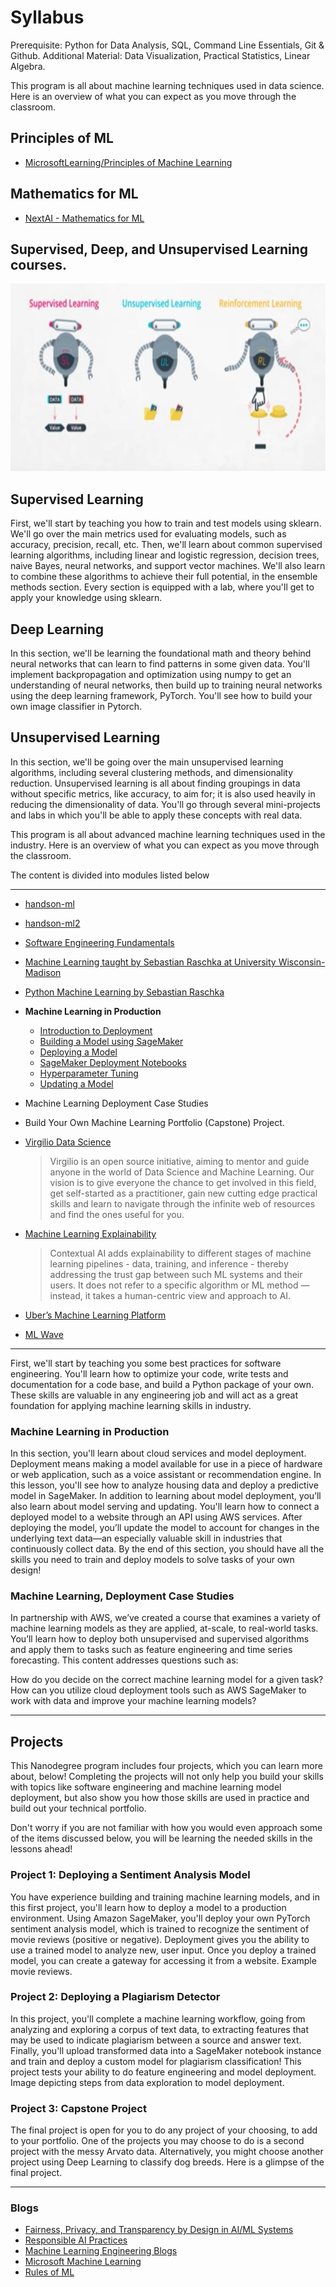 # Syllabus

Prerequisite:
Python for Data Analysis, SQL, Command Line Essentials, Git & Github.
Additional Material: Data Visualization, Practical Statistics, Linear Algebra.

This program is all about machine learning techniques used in data science. Here is an overview of what you can expect as you move through the classroom.

## Principles of ML

* [MicrosoftLearning/Principles of Machine Learning](https://github.com/MicrosoftLearning/Principles-of-Machine-Learning-Python)

## Mathematics for ML

* [NextAI - Mathematics for ML](https://github.com/NEXTCanada/NextAI-MachineLearning)

## Supervised, Deep, and Unsupervised Learning courses.
<img src="/Visual Representations/Types of Machine Learning.png" width="700" height="300"/></p>

## Supervised Learning
First, we'll start by teaching you how to train and test models using sklearn. We'll go over the main metrics used for evaluating models, such as accuracy, precision, recall, etc. Then, we'll learn about common supervised learning algorithms, including linear and logistic regression, decision trees, naive Bayes, neural networks, and support vector machines. We'll also learn to combine these algorithms to achieve their full potential, in the ensemble methods section. Every section is equipped with a lab, where you'll get to apply your knowledge using sklearn.

## Deep Learning
In this section, we'll be learning the foundational math and theory behind neural networks that can learn to find patterns in some given data. You'll implement backpropagation and optimization using numpy to get an understanding of neural networks, then build up to training neural networks using the deep learning framework, PyTorch. You'll see how to build your own image classifier in Pytorch.

## Unsupervised Learning
In this section, we'll be going over the main unsupervised learning algorithms, including several clustering methods, and dimensionality reduction. Unsupervised learning is all about finding groupings in data without specific metrics, like accuracy, to aim for; it is also used heavily in reducing the dimensionality of data. You'll go through several mini-projects and labs in which you'll be able to apply these concepts with real data.

This program is all about advanced machine learning techniques used in the industry. Here is an overview of what you can expect as you move through the classroom.

The content is divided into modules listed below

-----

* [handson-ml](https://github.com/ageron/handson-ml)
* [handson-ml2](https://github.com/ageron/handson-ml2)
* [Software Engineering Fundamentals](/Notes/Software_Engineering.md)
* [Machine Learning taught by Sebastian Raschka at University Wisconsin-Madison](https://github.com/rasbt/stat479-machine-learning-fs19)
* [Python Machine Learning by Sebastian Raschka](https://github.com/rasbt/python-machine-learning-book-2nd-edition)
* <b>Machine Learning in Production</b>
    * [Introduction to Deployment](/Notes/Machine_Learning_in_Production.md)
    * [Building a Model using SageMaker](/Notes/Build_Model_in_SageMaker.md)
    * [Deploying a Model](/Notes/Deploying_Model_SageMaker.md)
    * [SageMaker Deployment Notebooks](https://github.com/udacity/sagemaker-deployment)
    * [Hyperparameter Tuning](/Notes/Hyperparameter_Tuning.md)
    * [Updating a Model](/Notes/Updating_Model.md)
    
* Machine Learning Deployment Case Studies
* Build Your Own Machine Learning Portfolio (Capstone) Project.
   
* [Virgilio Data Science](https://virgili0.github.io/Virgilio/)
   >Virgilio is an open source initiative, aiming to mentor and guide anyone in the world of Data Science and Machine Learning. Our vision is to give everyone the chance to get involved in this field, get self-started as a practitioner, gain new cutting edge practical skills and learn to navigate through the infinite web of resources and find the ones useful for you.
* [Machine Learning Explainability](https://github.com/SAP/contextual-ai)
   >Contextual AI adds explainability to different stages of machine learning pipelines - data, training, and inference - thereby addressing the trust gap between such ML systems and their users. It does not refer to a specific algorithm or ML method — instead, it takes a human-centric view and approach to AI.
* [Uber’s Machine Learning Platform](https://eng.uber.com/michelangelo-machine-learning-platform/#They)
* [ML Wave](https://mlwave.com)
----

First, we'll start by teaching you some best practices for software engineering. You'll learn how to optimize your code, write tests and documentation for a code base, and build a Python package of your own. These skills are valuable in any engineering job and will act as a great foundation for applying machine learning skills in industry.

### Machine Learning in Production
In this section, you'll learn about cloud services and model deployment. Deployment means making a model available for use in a piece of hardware or web application, such as a voice assistant or recommendation engine. In this lesson, you'll see how to analyze housing data and deploy a predictive model in SageMaker. In addition to learning about model deployment, you’ll also learn about model serving and updating. You'll learn how to connect a deployed model to a website through an API using AWS services. After deploying the model, you’ll update the model to account for changes in the underlying text data—an especially valuable skill in industries that continuously collect data. By the end of this section, you should have all the skills you need to train and deploy models to solve tasks of your own design!

### Machine Learning, Deployment Case Studies
In partnership with AWS, we’ve created a course that examines a variety of machine learning models as they are applied, at-scale, to real-world tasks. You’ll learn how to deploy both unsupervised and supervised algorithms and apply them to tasks such as feature engineering and time series forecasting. This content addresses questions such as:

How do you decide on the correct machine learning model for a given task?
How can you utilize cloud deployment tools such as AWS SageMaker to work with data and improve your machine learning models?

-----

## Projects

This Nanodegree program includes four projects, which you can learn more about, below! Completing the projects will not only help you build your skills with topics like software engineering and machine learning model deployment, but also show you how those skills are used in practice and build out your technical portfolio.

Don't worry if you are not familiar with how you would even approach some of the items discussed below, you will be learning the needed skills in the lessons ahead!

### Project 1: Deploying a Sentiment Analysis Model
You have experience building and training machine learning models, and in this first project, you'll learn how to deploy a model to a production environment. Using Amazon SageMaker, you'll deploy your own PyTorch sentiment analysis model, which is trained to recognize the sentiment of movie reviews (positive or negative). Deployment gives you the ability to use a trained model to analyze new, user input. Once you deploy a trained model, you can create a gateway for accessing it from a website.
Example movie reviews.

### Project 2: Deploying a Plagiarism Detector
In this project, you'll complete a machine learning workflow, going from analyzing and exploring a corpus of text data, to extracting features that may be used to indicate plagiarism between a source and answer text. Finally, you'll upload transformed data into a SageMaker notebook instance and train and deploy a custom model for plagiarism classification! This project tests your ability to do feature engineering and model deployment.
Image depicting steps from data exploration to model deployment.

### Project 3: Capstone Project
The final project is open for you to do any project of your choosing, to add to your portfolio. One of the projects you may choose to do is a second project with the messy Arvato data. Alternatively, you might choose another project using Deep Learning to classify dog breeds. Here is a glimpse of the final project.

----

### Blogs

* [Fairness, Privacy, and Transparency by Design in AI/ML Systems](https://engineering.linkedin.com/blog/2019/fairness-privacy-transparency-by-design)
* [Responsible AI Practices](https://ai.google/responsibilities/responsible-ai-practices/)
* [Machine Learning Engineering Blogs](https://github.com/eugeneyan/applied-ml#data-engineering)
* [Microsoft Machine Learning](https://github.com/microsoft/machine-learning-collection)
* [Rules of ML](https://developers.google.com/machine-learning/guides/rules-of-ml)
